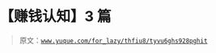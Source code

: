 # 【赚钱认知】3 篇

> 原文：[`www.yuque.com/for_lazy/thfiu8/tyvu6ghs928pghit`](https://www.yuque.com/for_lazy/thfiu8/tyvu6ghs928pghit)

